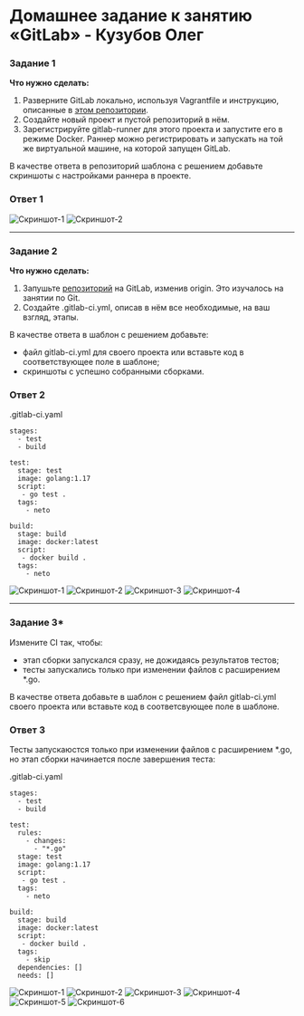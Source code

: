 # Домашнее задание к занятию «GitLab» - Кузубов Олег


### Задание 1

**Что нужно сделать:**

1. Разверните GitLab локально, используя Vagrantfile и инструкцию, описанные в [этом репозитории](https://github.com/netology-code/sdvps-materials/tree/main/gitlab).
2. Создайте новый проект и пустой репозиторий в нём.
3. Зарегистрируйте gitlab-runner для этого проекта и запустите его в режиме Docker. Раннер можно регистрировать и запускать на той же виртуальной машине, на которой запущен GitLab.

В качестве ответа в репозиторий шаблона с решением добавьте скриншоты с настройками раннера в проекте.

### Ответ 1

![Скриншот-1](https://github.com/EscEller/netology-homework/blob/main/sdvps-03/png/1/1.png)
![Скриншот-2](https://github.com/EscEller/netology-homework/blob/main/sdvps-03/png/1/2.png)

---

### Задание 2

**Что нужно сделать:**

1. Запушьте [репозиторий](https://github.com/netology-code/sdvps-materials/tree/main/gitlab) на GitLab, изменив origin. Это изучалось на занятии по Git.
2. Создайте .gitlab-ci.yml, описав в нём все необходимые, на ваш взгляд, этапы.

В качестве ответа в шаблон с решением добавьте:

 * файл gitlab-ci.yml для своего проекта или вставьте код в соответствующее поле в шаблоне;
 * скриншоты с успешно собранными сборками.

### Ответ 2

.gitlab-ci.yaml
```
stages:
  - test
  - build

test:
  stage: test
  image: golang:1.17
  script:
   - go test .
  tags:
    - neto

build:
  stage: build
  image: docker:latest
  script:
   - docker build .
  tags:
    - neto
```

![Скриншот-1](https://github.com/EscEller/netology-homework/blob/main/sdvps-03/png/2/1.png)
![Скриншот-2](https://github.com/EscEller/netology-homework/blob/main/sdvps-03/png/2/2.png)
![Скриншот-3](https://github.com/EscEller/netology-homework/blob/main/sdvps-03/png/2/3.png)
![Скриншот-4](https://github.com/EscEller/netology-homework/blob/main/sdvps-03/png/2/4.png)

---

### Задание 3*

Измените CI так, чтобы:

 - этап сборки запускался сразу, не дожидаясь результатов тестов;
 - тесты запускались только при изменении файлов с расширением *.go.

В качестве ответа добавьте в шаблон с решением файл gitlab-ci.yml своего проекта или вставьте код в соответсвующее поле в шаблоне.

### Ответ 3

Тесты запускаюстся только при изменении файлов с расширением *.go, но этап сборки начинается после завершения теста:

.gitlab-ci.yaml
```
stages:
  - test
  - build

test:
  rules:
    - changes:
      - "*.go"
  stage: test
  image: golang:1.17
  script:
   - go test .
  tags:
    - neto

build:
  stage: build
  image: docker:latest
  script:
   - docker build .
  tags:
    - skip
  dependencies: []
  needs: []
```

![Скриншот-1](https://github.com/EscEller/netology-homework/blob/main/sdvps-03/png/3/1.png)
![Скриншот-2](https://github.com/EscEller/netology-homework/blob/main/sdvps-03/png/3/2.png)
![Скриншот-3](https://github.com/EscEller/netology-homework/blob/main/sdvps-03/png/3/3.png)
![Скриншот-4](https://github.com/EscEller/netology-homework/blob/main/sdvps-03/png/3/4.png)
![Скриншот-5](https://github.com/EscEller/netology-homework/blob/main/sdvps-03/png/3/5.png)
![Скриншот-6](https://github.com/EscEller/netology-homework/blob/main/sdvps-03/png/3/6.png)
